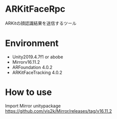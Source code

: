 # ARKitFaceRpc
ARKitの顔認識結果を送信するツール

# Environment
- Unity2019.4.7f1 or abobe
- Mirrorv16.11.2
- ARFoundation 4.0.2
- ARKitFaceTracking 4.0.2

# How to use
Import Mirror unitypackage https://github.com/vis2k/Mirror/releases/tag/v16.11.2
